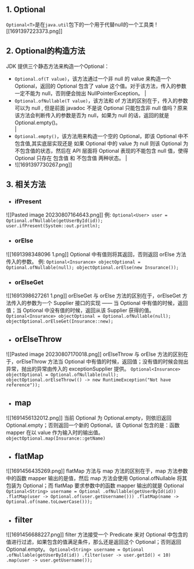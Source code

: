 ## 1.  Optional
`Optional<T>`是在`java.util`包下的一个用于代替null的一个工具类
![[1691397223373.png]]
## 2. Optional的构造方法
JDK 提供三个静态方法来构造一个Optional：

- `Optional.of(T value)`，该方法通过一个非 null 的 value 来构造一个 Optional，返回的 Optional 包含了 value 这个值。对于该方法，传入的参数一定不能为 null，否则便会抛出 NullPointerException。
|
- `Optional.ofNullable(T value)`，该方法和 of 方法的区别在于，传入的参数可以为 null , 但是前面 javadoc 不是说 Optional 只能包含非 null 值吗？原来该方法会判断传入的参数是否为 null，如果为 null 的话，返回的就是 Optional.empty()。  
|
- `Optional.empty()`，该方法用来构造一个空的 Optional，即该 Optional 中不包含值,其实底层实现还是 如果 Optional 中的 value 为 null 则该 Optional 为不包含值的状态，然后在 API 层面将 Optional 表现的不能包含 null 值，使得 Optional 只存在 包含值 和 不包含值 两种状态。
|
- ![[1691397730267.png]]
## 3. 相关方法
- ### ifPresent
![[Pasted image 20230807164643.png]]
例:
`
Optional<User> user = Optional.ofNullable(getUserById(id));
user.ifPresent(System::out.println);
`
- ### orElse
![[1691398348096 1.png]]
Optional 中有值则将其返回，否则返回 orElse 方法传入的参数。
例:
`
Optional<Insurance> objectOptional = Optional.ofNullable(null);
objectOptional.orElse(new Insurance());
`
- ### orElseGet
![[1691398627261 1.png]]
orElseGet 与 orElse 方法的区别在于，orElseGet 方法传入的参数为一个 Supplier 接口的实现 —— 当 Optional 中有值的时候，返回值；当 Optional 中没有值的时候，返回从该 Supplier 获得的值。
`
Optional<Insurance> objectOptional = Optional.ofNullable(null);
objectOptional.orElseGet(Insurance::new);
`
- ## orElseThrow
![[Pasted image 20230807170018.png]]
orElseThrow 与 orElse 方法的区别在于，orElseThrow 方法当 Optional 中有值的时候，返回值；没有值的时候会抛出异常，抛出的异常由传入的 exceptionSupplier 提供。
`
Optional<Insurance> objectOptional = Optional.ofNullable(null);
objectOptional.orElseThrow(() -> new RuntimeException("Not have reference"));
`
- ## map
![[1691456132012.png]]
当前 Optional 为 Optional.empty，则依旧返回 Optional.empty；否则返回一个新的 Optional，该 Optional 包含的是：函数 mapper 在以 value 作为输入时的输出值。
`
objectOptional.map(Insurance::getName)
`
- ## flatMap
![[1691456435269.png]]
flatMap 方法与 map 方法的区别在于，map 方法参数中的函数 mapper 输出的是值，然后 map 方法会使用 Optional.ofNullable 将其包装为 Optional；而 flatMap 要求参数中的函数 mapper 输出的就是 Optional
`
Optional<String> username = Optional
        .ofNullable(getUserById(id))
        .flatMap(user -> Optional.of(user.getUsername()))
        .flatMap(name -> Optional.of(name.toLowerCase()));
`
- ## filter
![[1691456688227.png]]
filter 方法接受一个 Predicate 来对 Optional 中包含的值进行过滤，如果包含的值满足条件，那么还是返回这个 Optional；否则返回 Optional.empty。
`
Optional<String> username = Optional
        .ofNullable(getUserById(id))
        .filter(user -> user.getId() < 10)
        .map(user -> user.getUsername());
`